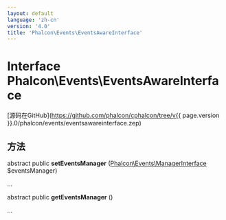 ```yaml
---
layout: default
language: 'zh-cn'
version: '4.0'
title: 'Phalcon\Events\EventsAwareInterface'
---
```

# Interface **Phalcon\Events\EventsAwareInterface**

[源码在GitHub](https://github.com/phalcon/cphalcon/tree/v{{ page.version }}.0/phalcon/events/eventsawareinterface.zep)

## 方法

abstract public **setEventsManager** ([Phalcon\Events\ManagerInterface](Phalcon_Events_ManagerInterface) $eventsManager)

...

abstract public **getEventsManager** ()

...
